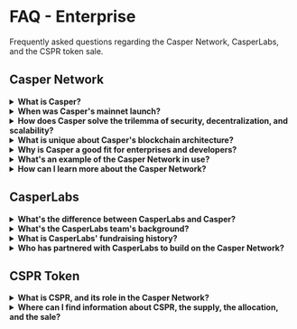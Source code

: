 # FAQ - Enterprise

Frequently asked questions regarding the Casper Network, CasperLabs, and the CSPR token sale.

## Casper Network

<details>
 <summary><b>What is Casper?</b></summary>

Casper is an open-source Proof-of-Stake blockchain network built off the CBC ([Correct-by-Construction](https://github.com/cbc-casper/cbc-casper-paper)) Casper specification originally established by early Ethereum developers. The Casper Network is optimized for enterprise and developer adoption by focusing on unique features like upgradeable contracts, predictable network fees, privacy flexibility, on-chain governance, and developer-friendly languages. Casper solves the scalability trilemma by allowing development teams to build with confidence that the network will optimize for security, decentralization, and high throughput.

</details>

<details>
 <summary><b>When was Casper's mainnet launch?</b></summary>

Casper's mainnet launched on [March 30th, 2021](https://casper.network/network/blog/casper-mainnet-is-live).

</details>

<details>
 <summary><b>How does Casper solve the trilemma of security, decentralization, and scalability? </b></summary>

As a Proof-of-Stake (PoS) network, Casper relies on a set of validators to uphold the network. PoS validators do not require the same hardware setup as Proof-of-Work(PoW) networks, allowing validators to be more geographically decentralized and eliminating the centralizing pressures of economies of scale. PoS also enables scalability mechanisms like sharding, a forthcoming feature to allow the network to process multiple transactions simultaneously, improving overall throughput.

</details>

<details>
  <summary><b>What is unique about Casper's blockchain architecture?</b></summary>

The Highway Protocol is the specific implementation of PoS that supports the Casper Network. Highway has two primary benefits over classic Byzantine Fault Tolerant(BFT) consensus mechanisms. First, Highway enables the network to reach higher thresholds of finality. Second, it achieves flexibility in a way not possible in typical BFT models. [Learn more about Highway](https://blog.casperlabs.io/the-casper-network-highway-consensus-protocol/).

</details>

<details>
  <summary><b>Why is Casper a good fit for enterprises and developers? </b></summary>

Casper is optimized for enterprise and developers through three main features: upgradeable contracts, developer-friendly languages, and forthcoming predictable network fees.

-   **Upgradeable Contracts**. Casper enables on-chain smart contracts to be directly upgraded, removing the need for complex and migration processes and making it easier to patch smart contract vulnerabilities.
-   **Developer-Friendly Languages**. Casper supports developers building with WebAssembly. The network's development ecosystem is designed to be familiar to existing Web2 developers instead of being written in a proprietary language like Solidity. This provides an easier path for developers and businesses to start building with Casper immediately.
-   **Predictable Network Fees (In Development)**. Casper intends to incentivize active and diverse network behavior by establishing consistent, predictable, and transparent gas costs - eliminating volatility and improving both developer and user experience.

</details>

<details>
  <summary><b>What's an example of the Casper Network in use?</b></summary>

IPwe is a global patent registry currently building on the Casper Network. CasperLabs and IPwe have partnered to build a chain of custody (CoC) solution for public patent records. The "CoC Solution" will use the Casper public blockchain to store, secure, and trace patent data. [Learn more](https://blog.casperlabs.io/intellectual-property-and-patent-assets-on-casper/).

</details>

<details>
  <summary><b>How can I learn more about the Casper Network?</b></summary>

Visit the [CasperLabs website](https://casperlabs.io/), [read the blog](https://blog.casperlabs.io/), and [join our community](https://casperlabs.io/community/).

</details>

## CasperLabs

<details>
  <summary><b>What's the difference between CasperLabs and Casper?</b></summary>

CasperLabs is the development team that is currently building the Casper Network. CasperLabs has been developing Casper throughout both the testnet and mainnet periods. As a public, open-source network, Casper can be developed on and by anyone in addition to the CasperLabs team.

</details>

<details>
  <summary><b>What's the CasperLabs team's background?</b></summary>

The engineering, executive, business, and marketing teams of CasperLabs are diverse groups of thinkers and builders with decades of experience in internet-scale computing systems across academia, business, and engineering. [Meet the CasperLabs team](https://casperlabs.io/company/meet-our-team/).

</details>

<details>
  <summary><b>What is CasperLabs' fundraising history?</b></summary>

In September 2019, CasperLabs raised a \$14.5 million Series A round led by Terren Piezer with participation from Consensus Capital, Axiom Holdings Group, and Digital Strategies, MW Partners, and more.

</details>

<details>
  <summary><b>Who has partnered with CasperLabs to build on the Casper Network?</b></summary>

CasperLabs has established a diverse ecosystem of participants who will be building, staking, and validating on Casper from day one, spanning blockchain, enterprise technology, and financial services. Among others, CasperLabs has established relationships with BitGo, Huobi, Ledger Leap, Chainlink, Metis, and Cardinal Cryptography. Companies including IPwe and Broadleaf are already using the Casper Network to unlock new value by tokenizing existing assets.

To learn more about how to work within the Casper ecosystem, contact <neil@casperlabs.io>.

</details>

## CSPR Token

<details>
  <summary><b>What is CSPR, and its role in the Casper Network?</b></summary>

CSPR is the native token to the Casper Network. As a Proof-of-Stake blockchain, Casper relies on CSPR to reward the validators that participate in the PoS consensus mechanism to secure and uphold the network. Casper users also rely on CSPR to pay network fees for on-chain actions. For example, each token transfer costs 0.0001 CSPR (10000 motes) and the amount transferred needs to be 2.5 CSPR or more.

</details>

<details>
  <summary><b>Where can I find information about CSPR, the supply, the allocation, and the sale? </b></summary>

The Casper Association has launched its CSPR token sale. Head to [casper.network](https://casper.network/) to learn more.

</details>
